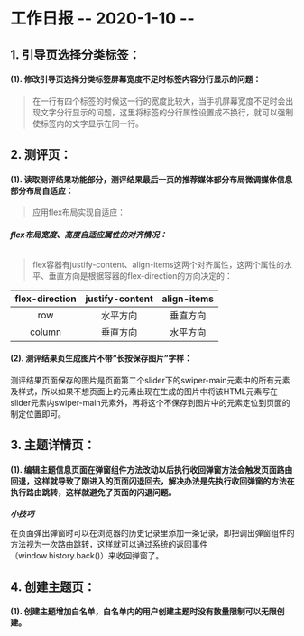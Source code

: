 # 工作日报           -- 2020-1-10 --

## 1. 引导页选择分类标签：

#### (1). 修改引导页选择分类标签屏幕宽度不足时标签内容分行显示的问题：

> 在一行有四个标签的时候这一行的宽度比较大，当手机屏幕宽度不足时会出现文字分行显示的问题，这里将<span>标签的分行属性设置成不换行，就可以强制使标签内的文字显示在同一行。

## 2. 测评页：

#### (1). 读取测评结果功能部分，测评结果最后一页的推荐媒体部分布局微调媒体信息部分布局自适应：

> 应用flex布局实现自适应：

###### ***flex布局宽度、高度自适应属性的对齐情况：***

> flex容器有justify-content、align-items这两个对齐属性，这两个属性的水平、垂直方向是根据容器的flex-direction的方向决定的：

 flex-direction | justify-content | align-items 
 :---: | :---: | :---: 
 row | 水平方向 | 垂直方向 
 column | 垂直方向 | 水平方向 

#### (2). 测评结果页生成图片不带“长按保存图片”字样：

测评结果页面保存的图片是页面第二个slider下的swiper-main元素中的所有元素及样式，所以如果不想页面上的元素出现在生成的图片中将该HTML元素写在slider元素内swiper-main元素外，再将这个不保存到图片中的元素定位到页面的制定位置即可。

## 3. 主题详情页：

#### (1). 编辑主题信息页面在弹窗组件方法改动以后执行收回弹窗方法会触发页面路由回退，这样就导致了刚进入的页面闪退回去，解决办法是先执行收回弹窗的方法在执行路由跳转，这样就避免了页面的闪退问题。

***小技巧***

在页面弹出弹窗时可以在浏览器的历史记录里添加一条记录，即把调出弹窗组件的方法视为一次路由跳转，这样就可以通过系统的返回事件（window.history.back()）来收回弹窗了。

## 4. 创建主题页：

#### (1). 创建主题增加白名单，白名单内的用户创建主题时没有数量限制可以无限创建。





















